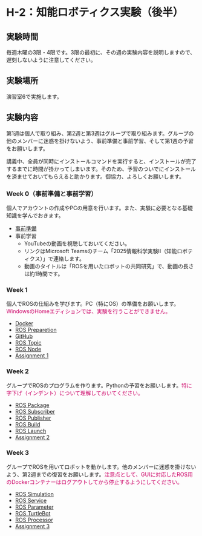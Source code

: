 # H-2：知能ロボティクス実験（後半）

## 実験時間
毎週木曜の3限・4限です。3限の最初に、その週の実験内容を説明しますので、遅刻しないように注意してください。

## 実験場所
演習室6で実施します。

## 実験内容
第1週は個人で取り組み、第2週と第3週はグループで取り組みます。グループの他のメンバーに迷惑を掛けないよう、事前準備と事前学習、そして第1週の予習をお願いします。

講義中、全員が同時にインストールコマンドを実行すると、インストールが完了するまでに時間が掛かってしまいます。そのため、予習のついでにインストールを済ませておいてもらえると助かります。御協力、よろしくお願いします。

### Week 0（事前準備と事前学習）
個人でアカウントの作成やPCの用意を行います。また、実験に必要となる基礎知識を学んでおきます。

- [事前準備](https://stl-apu.github.io/laboratory_experiments/preparetion)
- 事前学習
    - YouTubeの動画を視聴しておいてください。
    - リンクはMicrosoft Teamsのチーム「2025情報科学実験Ⅱ（知能ロボティクス）」で連絡します。
    - 動画のタイトルは「ROSを用いたロボットの共同研究」で、動画の長さは約1時間です。

### Week 1
個人でROSの仕組みを学びます。PC（特にOS）の準備をお願いします。<span style="color: #CC0066;">WindowsのHomeエディションでは、実験を行うことができません。</span>

- [Docker](https://stl-apu.github.io/laboratory_experiments/docker)
- [ROS Preparetion](https://stl-apu.github.io/laboratory_experiments/ros_preparetion)
- [GitHub](https://stl-apu.github.io/laboratory_experiments/github)
- [ROS Topic](https://stl-apu.github.io/laboratory_experiments/ros_topic)
- [ROS Node](https://stl-apu.github.io/laboratory_experiments/ros_node)
- [Assignment 1](https://stl-apu.github.io/laboratory_experiments/assignment1)

### Week 2
グループでROSのプログラムを作ります。Pythonの予習をお願いします。<span style="color: #CC0066;">特に字下げ（インデント）について理解しておいてください。</span>

- [ROS Package](https://stl-apu.github.io/laboratory_experiments/ros_package)
- [ROS Subscriber](https://stl-apu.github.io/laboratory_experiments/ros_subscriber)
- [ROS Publisher](https://stl-apu.github.io/laboratory_experiments/ros_publisher)
- [ROS Build](https://stl-apu.github.io/laboratory_experiments/ros_build)
- [ROS Launch](https://stl-apu.github.io/laboratory_experiments/ros_launch)
- [Assignment 2](https://stl-apu.github.io/laboratory_experiments/assignment2)

### Week 3
グループでROSを用いてロボットを動かします。他のメンバーに迷惑を掛けないよう、第2週までの復習をお願いします。<span style="color: #CC0066;">注意点として、GUIに対応したROS用のDockerコンテナーはログアウトしてから停止するようにしてください。</span>

- [ROS Simulation](https://stl-apu.github.io/laboratory_experiments/ros_simulation)
- [ROS Service](https://stl-apu.github.io/laboratory_experiments/ros_service)
- [ROS Parameter](https://stl-apu.github.io/laboratory_experiments/ros_parameter)
- [ROS TurtleBot](https://stl-apu.github.io/laboratory_experiments/ros_turtlebot)
- [ROS Processor](https://stl-apu.github.io/laboratory_experiments/ros_processor)
- [Assignment 3](https://stl-apu.github.io/laboratory_experiments/assignment3)

